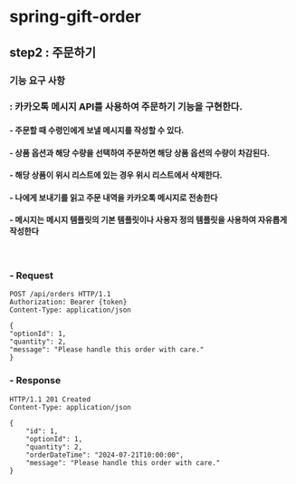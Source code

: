 # spring-gift-order

## step2 : 주문하기

### 기능 요구 사항
### : 카카오톡 메시지 API를 사용하여 주문하기 기능을 구현한다.

#### - 주문할 때 수령인에게 보낼 메시지를 작성할 수 있다.
#### - 상품 옵션과 해당 수량을 선택하여 주문하면 해당 상품 옵션의 수량이 차감된다.
#### - 해당 상품이 위시 리스트에 있는 경우 위시 리스트에서 삭제한다.
#### - 나에게 보내기를 읽고 주문 내역을 카카오톡 메시지로 전송한다
#### - 메시지는 메시지 템플릿의 기본 템플릿이나 사용자 정의 템플릿을 사용하여 자유롭게 작성한다

 

### - Request
``` 
POST /api/orders HTTP/1.1
Authorization: Bearer {token}
Content-Type: application/json

{
"optionId": 1,
"quantity": 2,
"message": "Please handle this order with care."
}
```

### - Response
```
HTTP/1.1 201 Created
Content-Type: application/json

{
    "id": 1,
    "optionId": 1,
    "quantity": 2,
    "orderDateTime": "2024-07-21T10:00:00",
    "message": "Please handle this order with care."
}
```
